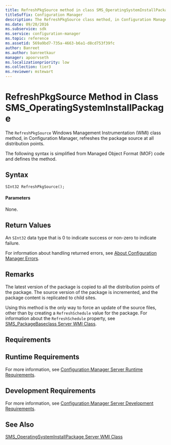 ```yaml
---
title: RefreshPkgSource method in class SMS_OperatingSystemInstallPackage
titleSuffix: Configuration Manager
description: The RefreshPkgSource class method, in Configuration Manager, refreshes the package source at all distribution points.
ms.date: 09/20/2016
ms.subservice: sdk
ms.service: configuration-manager
ms.topic: reference
ms.assetid: 569a9bd7-735a-4663-b6a1-d8cd753f39fc
author: Banreet
ms.author: banreetkaur
manager: apoorvseth
ms.localizationpriority: low
ms.collection: tier3
ms.reviewer: mstewart
---
```

# RefreshPkgSource Method in Class SMS_OperatingSystemInstallPackage
The `RefreshPkgSource` Windows Management Instrumentation (WMI) class method, in Configuration Manager, refreshes the package source at all distribution points.

 The following syntax is simplified from Managed Object Format (MOF) code and defines the method.

## Syntax

```
SInt32 RefreshPkgSource();
```

#### Parameters
 None.

## Return Values
 An `SInt32` data type that is 0 to indicate success or non-zero to indicate failure.

 For information about handling returned errors, see [About Configuration Manager Errors](../../../develop/core/understand/about-configuration-manager-errors.md).

## Remarks
 The latest version of the package is copied to all the distribution points of the package. The source version of the package is incremented, and the package content is replicated to child sites.

 Using this method is the only way to force an update of the source files, other than by creating a `RefreshSchedule` value for the package. For information about the `RefreshSchedule` property, see [SMS_PackageBaseclass Server WMI Class](../../../develop/reference/core/servers/configure/sms_packagebaseclass-server-wmi-class.md).

## Requirements

## Runtime Requirements
 For more information, see [Configuration Manager Server Runtime Requirements](../../../develop/core/reqs/server-runtime-requirements.md).

## Development Requirements
 For more information, see [Configuration Manager Server Development Requirements](../../../develop/core/reqs/server-development-requirements.md).

## See Also
 [SMS_OperatingSystemInstallPackage Server WMI Class](../../../develop/reference/osd/sms_operatingsysteminstallpackage-server-wmi-class.md)
